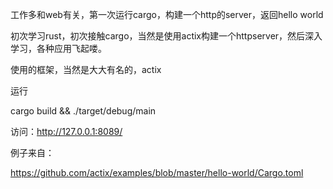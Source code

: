 工作多和web有关，第一次运行cargo，构建一个http的server，返回hello world

初次学习rust，初次接触cargo，当然是使用actix构建一个httpserver，然后深入学习，各种应用飞起喽。



使用的框架，当然是大大有名的，actix


运行

cargo build  && ./target/debug/main

访问：http://127.0.0.1:8089/

例子来自：

https://github.com/actix/examples/blob/master/hello-world/Cargo.toml